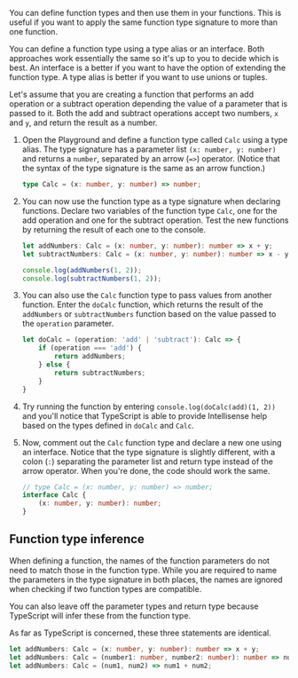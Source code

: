 You can define function types and then use them in your functions. This is useful if you want to apply the same function type signature to more than one function.

You can define a function type using a type alias or an interface. Both approaches work essentially the same so it's up to you to decide which is best. An interface is a better if you want to have the option of extending the function type. A type alias is better if you want to use unions or tuples.

Let's assume that you are creating a function that performs an add operation or a subtract operation depending the value of a parameter that is passed to it. Both the add and subtract operations accept two numbers, `x` and `y`, and return the result as a number.

1. Open the Playground and define a function type called `Calc` using a type alias. The type signature has a parameter list `(x: number, y: number)` and returns a `number`, separated by an arrow (`=>`) operator. (Notice that the syntax of the type signature is the same as an arrow function.)

   ```typescript
   type Calc = (x: number, y: number) => number;
   ```

2. You can now use the function type as a type signature when declaring functions. Declare two variables of the function type `Calc`, one for the add operation and one for the subtract operation. Test the new functions by returning the result of each one to the console.

   ```typescript
   let addNumbers: Calc = (x: number, y: number): number => x + y;
   let subtractNumbers: Calc = (x: number, y: number): number => x - y;
   
   console.log(addNumbers(1, 2));
   console.log(subtractNumbers(1, 2));
   ```

3. You can also use the `Calc` function type to pass values from another function. Enter the `doCalc` function, which returns the result of the `addNumbers` or `subtractNumbers` function based on the value passed to the `operation` parameter.

   ```typescript
   let doCalc = (operation: 'add' | 'subtract'): Calc => {
       if (operation === 'add') {
           return addNumbers;
       } else {
           return subtractNumbers;
       }
   }
   
   ```

4. Try running the function by entering `console.log(doCalc(add)(1, 2))` and you'll notice that TypeScript is able to provide Intellisense help based on the types defined in `doCalc` and `Calc`.
5. Now, comment out the `Calc` function type and declare a new one using an interface. Notice that the type signature is slightly different, with a colon (`:`) separating the parameter list and return type instead of the arrow operator. When you're done, the code should work the same.

   ```typescript
   // type Calc = (x: number, y: number) => number;
   interface Calc {
       (x: number, y: number): number;
   }
   
   ```

## Function type inference

When defining a function, the names of the function parameters do not need to match those in the function type. While you are required to name the parameters in the type signature in both places, the names are ignored when checking if two function types are compatible.

You can also leave off the parameter types and return type because TypeScript will infer these from the function type.

As far as TypeScript is concerned, these three statements are identical.

```typescript
let addNumbers: Calc = (x: number, y: number): number => x + y;
let addNumbers: Calc = (number1: number, number2: number): number => number1 + number2;
let addNumbers: Calc = (num1, num2) => num1 + num2;
```
